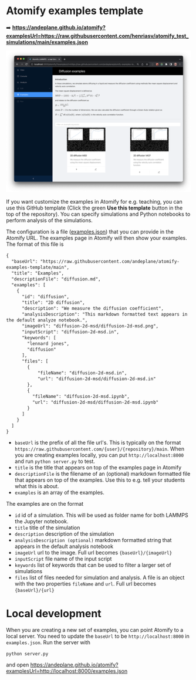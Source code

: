 # Atomify examples template

➡️ **https://andeplane.github.io/atomify?examplesUrl=https://raw.githubusercontent.com/henriasv/atomify_test_simulations/main/examples.json**

![Atomify example template](screenshot.png)

If you want customize the examples in Atomify for e.g. teaching, you can use this GitHub template (Click the green **Use this template** button in the top of the repository). You can specify simulations and Python notebooks to perform analysis of the simulations.

The configuration is a file ([examples.json](https://github.com/andeplane/atomify-examples-template/blob/main/examples.json)) that you can provide in the Atomify URL. The examples page in Atomify will then show your examples. The format of this file is
```
{
  "baseUrl": "https://raw.githubusercontent.com/andeplane/atomify-examples-template/main",
  "title": "Examples",
  "descriptionFile": "diffusion.md",
  "examples": [
    {
      "id": "diffusion",
      "title": "2D diffusion",
      "description": "We measure the diffusion coefficient",
      "analysisDescription": "This markdown formatted text appears in the default analyze notebook.",
      "imageUrl": "diffusion-2d-msd/diffusion-2d-msd.png",
      "inputScript": "diffusion-2d-msd.in",
      "keywords": [
        "lennard jones",
        "diffusion"
      ],
      "files": [
        {
            "fileName": "diffusion-2d-msd.in",
            "url": "diffusion-2d-msd/diffusion-2d-msd.in"
        },
        {
          "fileName": "diffusion-2d-msd.ipynb",
          "url": "diffusion-2d-msd/diffusion-2d-msd.ipynb"
        }
      ]
    }
  ]
}
```
- `baseUrl` is the prefix of all the file url's. This is typically on the format `https://raw.githubusercontent.com/{user}/{repository}/main`. When you are creating examples locally, you can put `http://localhost:8000` and run `python server.py` to test.
- `title` is the title that appears on top of the examples page in Atomify
- `descriptionFile` is the filename of an (optional) markdown formatted file that appears on top of the examples. Use this to e.g. tell your students what this is about.
- `examples` is an array of the examples.

The examples are on the format
- `id` id of a simulation. This will be used as folder name for both LAMMPS the Jupyter notebook.
- `title` title of the simulation
- `description` description of the simulation
- `analysisDescription (optional)` markdown formatted string that appears in the default analysis notebook
- `imageUrl` url to the image. Full url becomes `{baseUrl}/{imageUrl}`
- `inputScript` file name of the input script
- `keywords` list of keywords that can be used to filter a larger set of simulations
- `files` list of files needed for simulation and analysis. A file is an object with the two properties `fileName` and `url`. Full url becomes `{baseUrl}/{url}`

# Local development
When you are creating a new set of examples, you can point Atomify to a local server. You need to update the `baseUrl` to be `http://localhost:8000` in `examples.json`. Run the server with
```
python server.py
```

and open https://andeplane.github.io/atomify?examplesUrl=http://localhost:8000/examples.json
